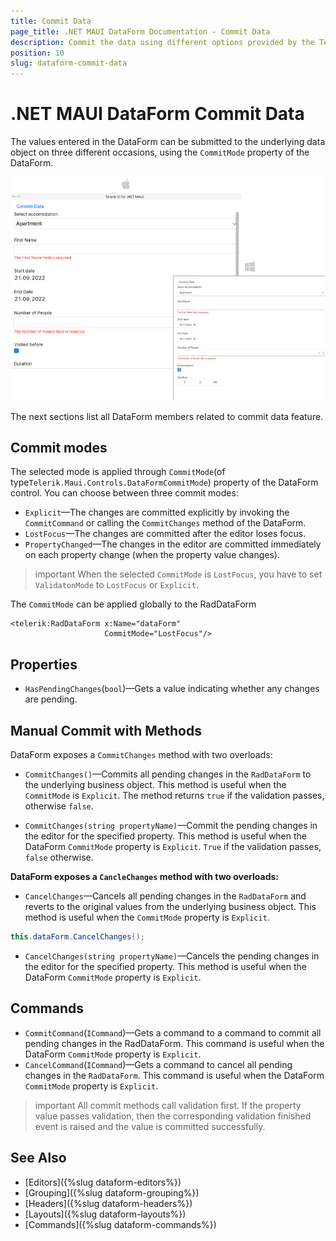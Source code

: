 ```yaml
---
title: Commit Data
page_title: .NET MAUI DataForm Documentation - Commit Data
description: Commit the data using different options provided by the Telerik DataForm for .NET MAUI control.
position: 10
slug: dataform-commit-data
---
```


# .NET MAUI DataForm Commit Data

The values entered in the DataForm can be submitted to the underlying data object on three different occasions, using the `CommitMode` property of the DataForm.

![RadDataForm Overview](images/dataform-commit-data-desktop.png)

The next sections list all DataForm members related to commit data feature.

## Commit modes

The selected mode is applied through `CommitMode`(of type`Telerik.Maui.Controls.DataFormCommitMode`) property of the DataForm control. You can choose between three commit modes:

* `Explicit`&mdash;The changes are committed explicitly by invoking the `CommitCommand` or calling the `CommitChanges` method of the DataForm.
* `LostFocus`&mdash;The changes are committed after the editor loses focus.
* `PropertyChanged`&mdash;The changes in the editor are committed immediately on each property change (when the property value changes).

>important When the selected `CommitMode` is `LostFocus`, you have to set `ValidatonMode` to `LostFocus` or `Explicit`.

The `CommitMode` can be applied globally to the RadDataForm 

```XAML
<telerik:RadDataForm x:Name="dataForm"
                     CommitMode="LostFocus"/>
```


## Properties

* `HasPendingChanges`(`bool`)&mdash;Gets a value indicating whether any changes are pending.

<snippet id='dataform-commit-mode'/>

## Manual Commit with Methods

DataForm exposes a `CommitChanges` method with two overloads:

* `CommitChanges()`&mdash;Commits all pending changes in the `RadDataForm` to the underlying business object. This method is useful when the `CommitMode` is `Explicit`.
The method returns `true` if the validation passes, otherwise `false`.

<snippet id='dataform-commit-changes'/>

* `CommitChanges(string propertyName)`&mdash;Commit the pending changes in the editor for the specified property. This method is useful when the DataForm `CommitMode` property is `Explicit`. `True` if the validation passes, `false` otherwise.

<snippet id='dataform-commit-changes-on-property'/>

**DataForm exposes a `CancleChanges` method with two overloads:**

* `CancelChanges`&mdash;Cancels all pending changes in the `RadDataForm` and reverts to the original values from the underlying business object. This method is useful when the `CommitMode` property is `Explicit`.

```C#
this.dataForm.CancelChanges();
```

* `CancelChanges(string propertyName)`&mdash;Cancels the pending changes in the editor for the specified property. This method is useful when the DataForm `CommitMode` property is `Explicit`.

<snippet id='dataform-cancelchanges-on-property'/>

## Commands

* `CommitCommand`(`ICommand`)&mdash;Gets a command to a command to commit all pending changes in the RadDataForm. This command is useful when the DataForm `CommitMode` property is `Explicit`.
* `CancelCommand`(`ICommand`)&mdash;Gets a command to cancel all pending changes in the `RadDataForm`. This command is useful when the DataForm `CommitMode` property is `Explicit`.

>important All commit methods call validation first. If the property value passes validation, then the corresponding validation finished event is raised and the value is committed successfully.

## See Also

- [Editors]({%slug dataform-editors%})
- [Grouping]({%slug dataform-grouping%})
- [Headers]({%slug dataform-headers%})
- [Layouts]({%slug dataform-layouts%})
- [Commands]({%slug dataform-commands%})
